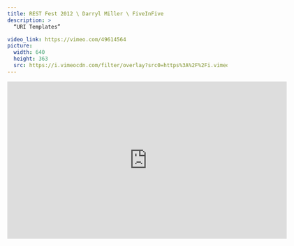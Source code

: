```yaml
---
title: REST Fest 2012 \ Darryl Miller \ FiveInFive
description: >
  “URI Templates”

video_link: https://vimeo.com/49614564
picture:
  width: 640
  height: 363
  src: https://i.vimeocdn.com/filter/overlay?src0=https%3A%2F%2Fi.vimeocdn.com%2Fvideo%2F342406331_640x363.jpg&src1=http%3A%2F%2Ff.vimeocdn.com%2Fp%2Fimages%2Fcrawler_play.png
---
```

<iframe src="https://player.vimeo.com/video/49614564?title=0&byline=0&portrait=0&badge=0&autopause=0&player_id=0" width="640" height="360" frameborder="0" title="REST Fest 2012 \ Darryl Miller \ FiveInFive" webkitallowfullscreen mozallowfullscreen allowfullscreen></iframe>
